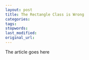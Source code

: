 ```yaml
---
layout: post
title: The Rectangle Class is Wrong
categories:
tags:
stopwords:
last_modified:
original_url: 
---
```


The article goes here

